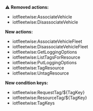 :warning: **Removed actions:**

- iotfleetwise:AssociateVehicle
- iotfleetwise:DisassociateVehicle

**New actions:**

- iotfleetwise:AssociateVehicleFleet
- iotfleetwise:DisassociateVehicleFleet
- iotfleetwise:GetLoggingOptions
- iotfleetwise:ListTagsForResource
- iotfleetwise:PutLoggingOptions
- iotfleetwise:TagResource
- iotfleetwise:UntagResource

**New condition keys:**

- iotfleetwise:RequestTag/${TagKey}
- iotfleetwise:ResourceTag/${TagKey}
- iotfleetwise:TagKeys
